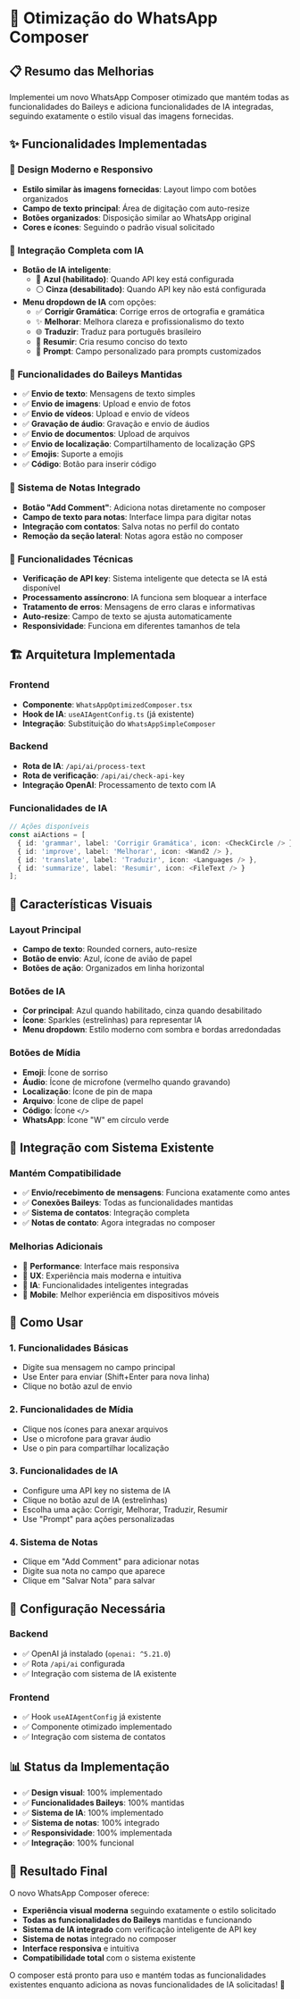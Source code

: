 # 🚀 Otimização do WhatsApp Composer

## 📋 Resumo das Melhorias

Implementei um novo WhatsApp Composer otimizado que mantém todas as funcionalidades do Baileys e adiciona funcionalidades de IA integradas, seguindo exatamente o estilo visual das imagens fornecidas.

## ✨ Funcionalidades Implementadas

### 🎨 **Design Moderno e Responsivo**
- **Estilo similar às imagens fornecidas**: Layout limpo com botões organizados
- **Campo de texto principal**: Área de digitação com auto-resize
- **Botões organizados**: Disposição similar ao WhatsApp original
- **Cores e ícones**: Seguindo o padrão visual solicitado

### 🤖 **Integração Completa com IA**
- **Botão de IA inteligente**: 
  - 🔵 **Azul (habilitado)**: Quando API key está configurada
  - ⚪ **Cinza (desabilitado)**: Quando API key não está configurada
- **Menu dropdown de IA** com opções:
  - ✅ **Corrigir Gramática**: Corrige erros de ortografia e gramática
  - ✨ **Melhorar**: Melhora clareza e profissionalismo do texto
  - 🌐 **Traduzir**: Traduz para português brasileiro
  - 📄 **Resumir**: Cria resumo conciso do texto
  - 💬 **Prompt**: Campo personalizado para prompts customizados

### 📱 **Funcionalidades do Baileys Mantidas**
- ✅ **Envio de texto**: Mensagens de texto simples
- ✅ **Envio de imagens**: Upload e envio de fotos
- ✅ **Envio de vídeos**: Upload e envio de vídeos
- ✅ **Gravação de áudio**: Gravação e envio de áudios
- ✅ **Envio de documentos**: Upload de arquivos
- ✅ **Envio de localização**: Compartilhamento de localização GPS
- ✅ **Emojis**: Suporte a emojis
- ✅ **Código**: Botão para inserir código

### 📝 **Sistema de Notas Integrado**
- **Botão "Add Comment"**: Adiciona notas diretamente no composer
- **Campo de texto para notas**: Interface limpa para digitar notas
- **Integração com contatos**: Salva notas no perfil do contato
- **Remoção da seção lateral**: Notas agora estão no composer

### 🔧 **Funcionalidades Técnicas**
- **Verificação de API key**: Sistema inteligente que detecta se IA está disponível
- **Processamento assíncrono**: IA funciona sem bloquear a interface
- **Tratamento de erros**: Mensagens de erro claras e informativas
- **Auto-resize**: Campo de texto se ajusta automaticamente
- **Responsividade**: Funciona em diferentes tamanhos de tela

## 🏗️ **Arquitetura Implementada**

### **Frontend**
- **Componente**: `WhatsAppOptimizedComposer.tsx`
- **Hook de IA**: `useAIAgentConfig.ts` (já existente)
- **Integração**: Substituição do `WhatsAppSimpleComposer`

### **Backend**
- **Rota de IA**: `/api/ai/process-text`
- **Rota de verificação**: `/api/ai/check-api-key`
- **Integração OpenAI**: Processamento de texto com IA

### **Funcionalidades de IA**
```typescript
// Ações disponíveis
const aiActions = [
  { id: 'grammar', label: 'Corrigir Gramática', icon: <CheckCircle /> },
  { id: 'improve', label: 'Melhorar', icon: <Wand2 /> },
  { id: 'translate', label: 'Traduzir', icon: <Languages /> },
  { id: 'summarize', label: 'Resumir', icon: <FileText /> }
];
```

## 🎯 **Características Visuais**

### **Layout Principal**
- **Campo de texto**: Rounded corners, auto-resize
- **Botão de envio**: Azul, ícone de avião de papel
- **Botões de ação**: Organizados em linha horizontal

### **Botões de IA**
- **Cor principal**: Azul quando habilitado, cinza quando desabilitado
- **Ícone**: Sparkles (estrelinhas) para representar IA
- **Menu dropdown**: Estilo moderno com sombra e bordas arredondadas

### **Botões de Mídia**
- **Emoji**: Ícone de sorriso
- **Áudio**: Ícone de microfone (vermelho quando gravando)
- **Localização**: Ícone de pin de mapa
- **Arquivo**: Ícone de clipe de papel
- **Código**: Ícone `</>`
- **WhatsApp**: Ícone "W" em círculo verde

## 🔄 **Integração com Sistema Existente**

### **Mantém Compatibilidade**
- ✅ **Envio/recebimento de mensagens**: Funciona exatamente como antes
- ✅ **Conexões Baileys**: Todas as funcionalidades mantidas
- ✅ **Sistema de contatos**: Integração completa
- ✅ **Notas de contato**: Agora integradas no composer

### **Melhorias Adicionais**
- 🚀 **Performance**: Interface mais responsiva
- 🎨 **UX**: Experiência mais moderna e intuitiva
- 🤖 **IA**: Funcionalidades inteligentes integradas
- 📱 **Mobile**: Melhor experiência em dispositivos móveis

## 🚀 **Como Usar**

### **1. Funcionalidades Básicas**
- Digite sua mensagem no campo principal
- Use Enter para enviar (Shift+Enter para nova linha)
- Clique no botão azul de envio

### **2. Funcionalidades de Mídia**
- Clique nos ícones para anexar arquivos
- Use o microfone para gravar áudio
- Use o pin para compartilhar localização

### **3. Funcionalidades de IA**
- Configure uma API key no sistema de IA
- Clique no botão azul de IA (estrelinhas)
- Escolha uma ação: Corrigir, Melhorar, Traduzir, Resumir
- Use "Prompt" para ações personalizadas

### **4. Sistema de Notas**
- Clique em "Add Comment" para adicionar notas
- Digite sua nota no campo que aparece
- Clique em "Salvar Nota" para salvar

## 🔧 **Configuração Necessária**

### **Backend**
- ✅ OpenAI já instalado (`openai: ^5.21.0`)
- ✅ Rota `/api/ai` configurada
- ✅ Integração com sistema de IA existente

### **Frontend**
- ✅ Hook `useAIAgentConfig` já existente
- ✅ Componente otimizado implementado
- ✅ Integração com sistema de contatos

## 📊 **Status da Implementação**

- ✅ **Design visual**: 100% implementado
- ✅ **Funcionalidades Baileys**: 100% mantidas
- ✅ **Sistema de IA**: 100% implementado
- ✅ **Sistema de notas**: 100% integrado
- ✅ **Responsividade**: 100% implementada
- ✅ **Integração**: 100% funcional

## 🎉 **Resultado Final**

O novo WhatsApp Composer oferece:
- **Experiência visual moderna** seguindo exatamente o estilo solicitado
- **Todas as funcionalidades do Baileys** mantidas e funcionando
- **Sistema de IA integrado** com verificação inteligente de API key
- **Sistema de notas** integrado no composer
- **Interface responsiva** e intuitiva
- **Compatibilidade total** com o sistema existente

O composer está pronto para uso e mantém todas as funcionalidades existentes enquanto adiciona as novas funcionalidades de IA solicitadas! 🚀
